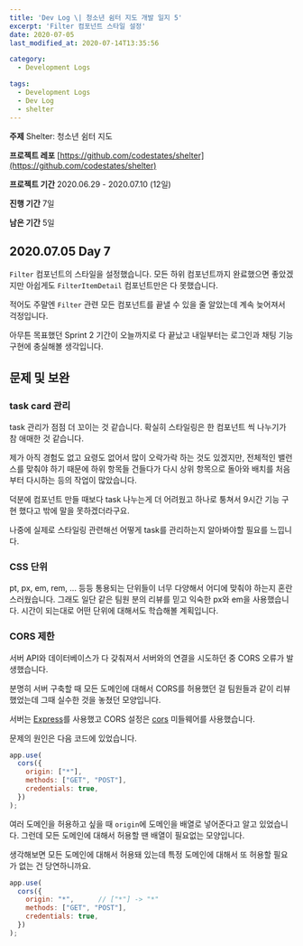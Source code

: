 ```yaml
---
title: 'Dev Log \| 청소년 쉼터 지도 개발 일지 5'
excerpt: 'Filter 컴포넌트 스타일 설정'
date: 2020-07-05
last_modified_at: 2020-07-14T13:35:56

category:
  - Development Logs

tags:
  - Development Logs
  - Dev Log
  - shelter
---
```


**주제** Shelter: 청소년 쉼터 지도

**프로젝트 레포** [https://github.com/codestates/shelter](https://github.com/codestates/shelter)

**프로젝트 기간** 2020.06.29 - 2020.07.10 (12일)

**진행 기간** 7일

**남은 기간** 5일



## 2020.07.05 Day 7
`Filter` 컴포넌트의 스타일을 설정했습니다.
모든 하위 컴포넌트까지 완료했으면 좋았겠지만 아쉽게도 `FilterItemDetail` 컴포넌트만은 다 못했습니다.

적어도 주말엔 `Filter` 관련 모든 컴포넌트를 끝낼 수 있을 줄 알았는데 계속 늦어져서 걱정입니다.

아무튼 목표했던 Sprint 2 기간이 오늘까지로 다 끝났고 내일부터는 로그인과 채팅 기능 구현에 충실해볼 생각입니다.



## 문제 및 보완
### task card 관리
task 관리가 점점 더 꼬이는 것 같습니다.
확실히 스타일링은 한 컴포넌트 씩 나누기가 참 애매한 것 같습니다.

제가 아직 경험도 없고 요령도 없어서 많이 오락가락 하는 것도 있겠지만, 전체적인 밸런스를 맞춰야 하기 때문에 하위 항목들 건들다가 다시 상위 항목으로 돌아와 배치를 처음부터 다시하는 등의 작업이 많았습니다.

덕분에 컴포넌트 만들 때보다 task 나누는게 더 어려웠고 하나로 퉁쳐서 9시간 기능 구현 했다고 밖에 말을 못하겠더라구요.

나중에 실제로 스타일링 관련해선 어떻게 task를 관리하는지 알아봐야할 필요를 느낍니다.


### CSS 단위
pt, px, em, rem, ... 등등 통용되는 단위들이 너무 다양해서 어디에 맞춰야 하는지 혼란스러웠습니다.
그래도 일단 같은 팀원 분의 리뷰를 믿고 익숙한 px와 em을 사용했습니다.
시간이 되는대로 어떤 단위에 대해서도 학습해볼 계획입니다.


### CORS 제한
서버 API와 데이터베이스가 다 갖춰져서 서버와의 연결을 시도하던 중 CORS 오류가 발생했습니다.

분명히 서버 구축할 때 모든 도메인에 대해서 CORS를 허용했던 걸 팀원들과 같이 리뷰했었는데 그때 실수한 것을 놓쳤던 모양입니다.

서버는 [Express](https://expressjs.com/)를 사용했고 CORS 설정은 [cors](https://www.npmjs.com/package/cors) 미들웨어를 사용했습니다.

문제의 원인은 다음 코드에 있었습니다.

```js
app.use(
  cors({
    origin: ["*"],
    methods: ["GET", "POST"],
    credentials: true,
  })
);
```

여러 도메인을 허용하고 싶을 때 `origin`에 도메인을 배열로 넣어준다고 알고 있었습니다.
그런데 모든 도메인에 대해서 허용할 땐 배열이 필요없는 모양입니다.

생각해보면 모든 도메인에 대해서 허용돼 있는데 특정 도메인에 대해서 또 허용할 필요가 없는 건 당연하니까요.

```js
app.use(
  cors({
    origin: "*",      // ["*"] -> "*"
    methods: ["GET", "POST"],
    credentials: true,
  })
);
```